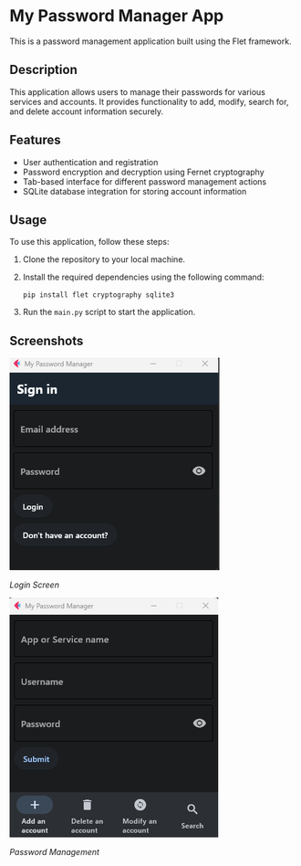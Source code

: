 # My Password Manager App

This is a password management application built using the Flet framework.

## Description

This application allows users to manage their passwords for various services and accounts. It provides functionality to add, modify, search for, and delete account information securely.

## Features

- User authentication and registration
- Password encryption and decryption using Fernet cryptography
- Tab-based interface for different password management actions
- SQLite database integration for storing account information

## Usage

To use this application, follow these steps:

1. Clone the repository to your local machine.
2. Install the required dependencies using the following command:

    ```
    pip install flet cryptography sqlite3
    ```

3. Run the `main.py` script to start the application.

## Screenshots

![Login Screen](/Screenshots/Login-Register.png)

*Login Screen*


![Password Management](/Screenshots/1.png)

*Password Management*


